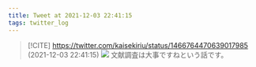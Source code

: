 ```yaml
---
title: Tweet at 2021-12-03 22:41:15
tags: twitter_log
---
```


> [!CITE] https://twitter.com/kaisekiriu/status/1466764470639017985 (2021-12-03 22:41:15)
> ![](https://twitter.com/kaisekiriu/status/1466764470639017985)
> 文献調査は大事ですねという話です。
